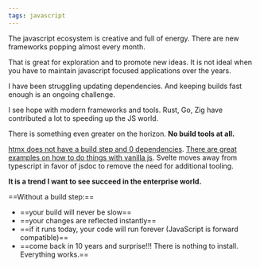 ```yaml
---
tags: javascript
---
```

The javascript ecosystem is creative and full of energy. 
There are new frameworks popping almost every month.

That is great for exploration and to promote new ideas.
It is not ideal when you have to maintain javascript focused applications over the years.

I have been struggling updating dependencies.
And keeping builds fast enough is an ongoing challenge.

I see hope with modern frameworks and tools.
Rust, Go, Zig have contributed a lot to speeding up the JS world.

There is something even greater on the horizon.
**No build tools at all.**

[htmx does not have a build step and 0 dependencies](https://htmx.org/essays/no-build-step/).
[There are great examples on how to do things with vanilla js](https://frontendmasters.com/blog/vanilla-javascript-todomvc/).
Svelte moves away from typescript in favor of jsdoc to remove the need for additional tooling.

**It is a trend I want to see succeed in the enterprise world.**

==Without a build step:==

- ==your build will never be slow==
- ==your changes are reflected instantly==
- ==if it runs today, your code will run forever (JavaScript is forward compatible)==
- ==come back in 10 years and surprise!!! There is nothing to install. Everything works.==